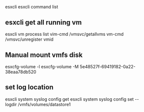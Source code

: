 ##
esxcli esxcli command list 

## esxcli get all running vm
esxcli vm process list
 vim-cmd  /vmsvc/getallvms
 vm-cmd /vmsvc/unregister vmid 

## Manual mount vmfs disk
esxcfg-volume -l
esxcfg-volume -M 5e48527f-69419182-0a22-38eaa78db520     


## set log location
esxcli system syslog config get
esxcli system syslog config set --logdir /vmfs/volumes/datastore1


